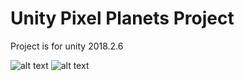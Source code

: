 # Unity Pixel Planets Project

Project is for unity 2018.2.6

![alt text](https://raw.githubusercontent.com/hmcGit/UniPixelPlanet/master/readmeimage.png)
![alt text](https://raw.githubusercontent.com/hmcGit/UniPixelPlanet/master/unipp.gif)
